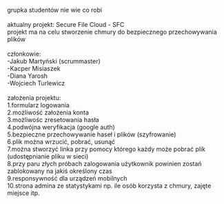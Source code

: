 grupka studentów nie wie co robi<br>
<br>
aktualny projekt: Secure File Cloud - SFC<br>
projekt ma na celu stworzenie chmury do bezpiecznego przechowywania plików<br>
<br>
członkowie:<br>
-Jakub Martyński (scrummaster)<br>
-Kacper Misiaszek<br>
-Diana Yarosh<br>
-Wojciech Turlewicz<br>
<br>
założenia projektu:<br>
1.formularz logowania<br>
2.możliwość założenia konta<br>
3.możliwośc zresetowania hasła<br>
4.podwójna weryfikacja (google auth)<br>
5.bezpieczne przechowywanie haseł i plików (szyfrowanie)<br>
6.plik można wrzucić, pobrać, usunąć<br>
7.można stworzyć linka przy pomocy którego każdy może pobrać plik (udostępnianie pliku w sieci)<br>
8.przy paru złych próbach zalogowania użytkownik powinien zostań zablokowany na jakiś określony czas<br>
9.responsywność dla urządzeń mobilnych<br>
10.strona admina ze statystykami np. ile osób korzysta z chmury, zajęte miejsce itp.<br>
